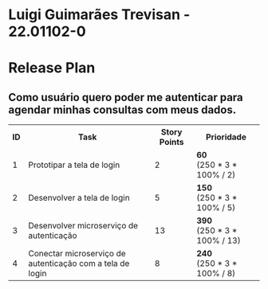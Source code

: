 # Luigi Guimarães Trevisan - 22.01102-0

# Release Plan
## Como usuário quero poder me autenticar para agendar minhas consultas com meus dados.
<table> 
  <tr>
	<th>ID</th>
	<th>Task</th>
	<th>Story Points</th>
	<th>Prioridade</th>
  </tr>
	<tr>
		<td>1</td>
		<td>Prototipar a tela de login</td>
		<td>2</td>
		<td><b>60</b> <br>(250 * 3 * 100% / 2)</td>
  	</tr>
	<tr>
		<td>2</td>
		<td>Desenvolver a tela de login</td>
		<td>5</td>
		<td><b>150</b> <br>(250 * 3 * 100% / 5)</td>
  </tr>
  <tr>
		<td>3</td>
		<td>Desenvolver microserviço de autenticação</td>
		<td>13</td>
		<td><b>390</b> <br>(250 * 3 * 100% / 13)</td>
  </tr>
  <tr>
		<td>4</td>
		<td>Conectar microserviço de autenticação com a tela de login</td>
		<td>8</td>
		<td><b>240</b> <br>(250 * 3 * 100% / 8)</td>
  </tr>
</table>